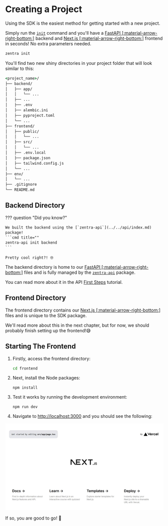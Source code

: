 # Creating a Project

Using the SDK is the easiest method for getting started with a new project.

Simply run the [`init`](../commands/init.md) command and you'll have a [FastAPI [:material-arrow-right-bottom:]](https://fastapi.tiangolo.com/) backend and [Next.js [:material-arrow-right-bottom:]](https://nextjs.org/) frontend in seconds! No extra parameters needed.

```cmd title=""
zentra init
```

You'll find two new shiny directories in your project folder that will look similar to this:

```cmd title=""
<project_name>/
├── backend/
│   ├── app/
│   │   └── ...
│   ├── ...
│   ├── .env
│   ├── alembic.ini
│   ├── pyproject.toml
│   └── ...
├── frontend/
│   ├── public/
│   │   └── ...
│   ├── src/
│   │   └── ...
│   ├── .env.local
│   ├── package.json
│   ├── tailwind.config.js
│   └── ...
├── env/
│   └── ...
├── .gitignore
└── README.md
```

## Backend Directory

??? question "Did you know?"

    We built the backend using the [`zentra-api`](../../api/index.md) package! 
    ```cmd title=""
    zentra-api init backend
    ```

    Pretty cool right?! 🤓

The backend directory is home to our [FastAPI [:material-arrow-right-bottom:]](https://fastapi.tiangolo.com/) files and is fully managed by the [`zentra-api`](../../api/index.md) package.

You can read more about it in the API [First Steps](../../api/tutorial/first-steps.md) tutorial.

## Frontend Directory

The frontend directory contains our [Next.js [:material-arrow-right-bottom:]](https://nextjs.org/) files and is unique to the SDK package.

We'll read more about this in the next chapter, but for now, we should probably finish setting up the frontend!😅

## Starting The Frontend

1. Firstly, access the frontend directory:

    ```cmd title=""
    cd frontend
    ```

2. Next, install the Node packages:

    ```shell title=""
    npm install
    ```

3. Test it works by running the development environment:

    ```shell title=""
    npm run dev
    ```

4. Navigate to [http://localhost:3000](http://localhost:3000) and you should see the following:

![Frontend example](../../assets/imgs/frontend-startup.jpg)

If so, you are good to go! 🚀
